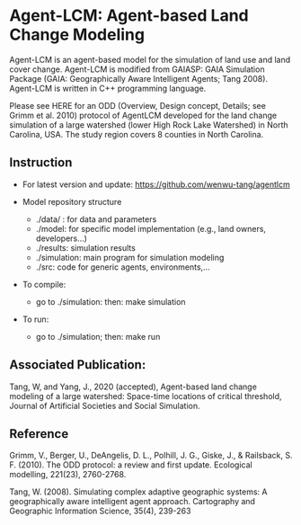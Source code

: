 # Agent-LCM: Agent-based Land Change Modeling
Agent-LCM is an agent-based model for the simulation of land use and land cover change. Agent-LCM is modified from GAIASP: GAIA Simulation Package (GAIA: Geographically Aware Intelligent Agents; Tang 2008). Agent-LCM is written in C++ programming language. 

Please see HERE for an ODD (Overview, Design concept, Details; see Grimm et al. 2010) protocol of AgentLCM developed for the land change simulation of a large watershed (lower High Rock Lake Watershed) in North Carolina, USA. The study region covers 8 counties in North Carolina. 

## Instruction

* For latest version and update: https://github.com/wenwu-tang/agentlcm

* Model repository structure
	* ./data/ : for data and parameters
	* ./model: for specific model implementation (e.g., land owners, developers...)
	* ./results: simulation results
	* ./simulation: main program for simulation modeling
	* ./src: code for generic agents, environments,...

* To compile: 
	* go to ./simulation: then: make simulation

* To run:
	* go to ./simulation; then: make run

## Associated Publication: 

Tang, W, and Yang, J., 2020 (accepted), Agent-based land change modeling of a large watershed: Space-time locations of critical threshold, Journal of Artificial Societies and Social Simulation.

## Reference

Grimm, V., Berger, U., DeAngelis, D. L., Polhill, J. G., Giske, J., & Railsback, S. F. (2010). The ODD protocol: a review and first update. Ecological modelling, 221(23), 2760-2768.

Tang, W. (2008). Simulating complex adaptive geographic systems: A geographically aware intelligent agent approach. Cartography and Geographic Information Science, 35(4), 239-263
